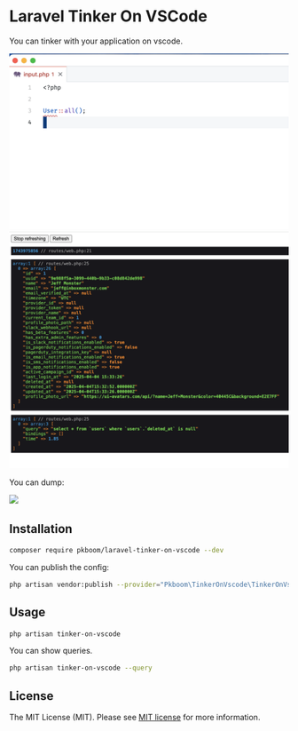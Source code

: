 # Laravel Tinker On VSCode

You can tinker with your application on vscode.

<img src="./images/demo4.png" width="800">
<img src="./images/demo5.png" width="800">

You can dump:

<img src="./images/demo3.png" width="800">

## Installation

```bash
composer require pkboom/laravel-tinker-on-vscode --dev
```

You can publish the config:

```bash
php artisan vendor:publish --provider="Pkboom\TinkerOnVscode\TinkerOnVscodeServiceProvider" --tag="config"
```

## Usage

```bash
php artisan tinker-on-vscode
```

You can show queries.

```bash
php artisan tinker-on-vscode --query
```

## License

The MIT License (MIT). Please see [MIT license](http://opensource.org/licenses/MIT) for more information.

